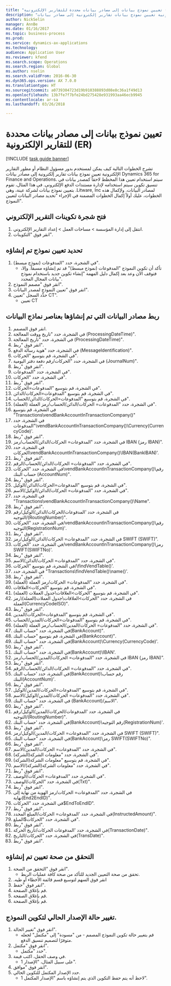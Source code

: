 ```yaml
--- 
title: "تعيين نموذج بيانات إلى مصادر بيانات محددة للتقارير الإلكترونية (ER)"
description: "تشرح الخطوات التالية كيف يمكن لمستخدم بدور مسؤول النظام أو مطور التقارير الإلكترونية تعيين نموذج بيانات تقارير إلكترونية إلى مصادر بيانات Dynamics 365 for Finance and Operations, Enterprise edition (نوفمبر 2016)."
author: NickSelin
manager: AnnBe
ms.date: 01/16/2017
ms.topic: business-process
ms.prod: 
ms.service: dynamics-ax-applications
ms.technology: 
audience: Application User
ms.reviewer: kfend
ms.search.scope: Operations
ms.search.region: Global
ms.author: nselin
ms.search.validFrom: 2016-06-30
ms.dyn365.ops.version: AX 7.0.0
ms.translationtype: HT
ms.sourcegitcommit: a0739304723d19b910388893d08e8c36a1f49d13
ms.openlocfilehash: 13b7fe7f7bfe24bd275428e931993aa46ecb9945
ms.contentlocale: ar-sa
ms.lasthandoff: 03/26/2018

---
```

# <a name="map-a-data-model-to-selected-data-sources-for-electronic-reporting-er"></a>تعيين نموذج بيانات إلى مصادر بيانات محددة للتقارير الإلكترونية (ER)

[!INCLUDE [task guide banner](../../includes/task-guide-banner.md)]

تشرح الخطوات التالية كيف يمكن لمستخدم بدور مسؤول النظام أو مطور التقارير الإلكترونية تعيين نموذج بيانات تقارير إلكترونية إلى مصادر بيانات Dynamics 365 for Finance and Operations. سيتم استخدام تعيين هذا المخطط لاحقاً كمصدر بيانات في تنسيق تكوين سيتم استخدامه لإدارة مستندات الدفع الإلكتروني. في هذا المثال، تقوم بتعيين نموذج بيانات لشركة عينة، وهي .Litware, Inc لمصادر البيانات. ولإكمال هذه الخطوات، عليك أولاً إكمال الخطوات المضمنة في الإجراء "تحديد مصادر البيانات لتعيين النموذج".


## <a name="open-er-configurations-tree"></a>فتح شجرة تكوينات التقرير الإلكتروني
1. انتقل إلى إدارة المؤسسة > مساحات العمل‬ > إعداد التقارير الإلكتروني‬.
2. انقر فوق "التكوينات".

## <a name="select-created-model-mapping"></a>تحديد تعيين نموذج تم إنشاؤه
1. في الشجرة، حدد "المدفوعات (نموذج مبسط)".
    * تأكد أن تكوين النموذج "المدفوعات (نموذج مبسط)" قد تم إنشاؤه مسبقاً. وإلا، فتوقف الآن وعد بعد إكمال دليل المهمة "إنشاء تكوين جديد باستخدام نموذج بيانات المجال المحدد".  
2. انقر فوق "مصمم النموذج".
3. انقر فوق "تعيين النموذج لمصدر البيانات".
4. حدِّد السجل "تعيين CT".
    * تعيين CT  

## <a name="bind-created-data-sources-to-data-model-elements"></a>ربط مصادر البيانات التي تم إنشاؤها بعناصر نماذج البيانات
1. انقر فوق المصمم.
2. في الشجرة، حدد "تاريخ ووقت المعالجة (ProcessingDateTime)".
3. في الشجرة، حدد "تاريخ المعالجة (ProcessingDateTime)".
4. انقر فوق "ربط".
5. في الشجرة، حدد "هوية رسالة الدفع (MessageIdentification)".
6. في الشجرة، قم بتوسيع "الحركات".
7. في الشجرة، حدد "الحركات/رقم دفعة دفتر اليومية (JournalNum)".
8. انقر فوق "ربط".
9. في الشجرة، حدد "المدفوعات".
10. في الشجرة، حدد "الحركات".
11. انقر فوق "ربط".
12. في الشجرة، قم بتوسيع "المدفوعات=الحركات".
13. في الشجرة، قم بتوسيع "المدفوعات=الحركات/الدائن".
14. في الشجرة، قم بتوسيع "المدفوعات=الحركات/الدائن/الحساب".
15. في الشجرة، حدد "المدفوعات= الحركات/الدائن/الحساب/رمز العملة (العملة)".
16. في الشجرة، قم بتوسيع "Transactions\vendBankAccountInTransactionCompany()"
17. في الشجرة، حدد "المدفوعات\vendBankAccountInTransactionCompany()\Currency(CurrencyCode)'.
18. انقر فوق "ربط".
19. في الشجرة، حدد "المدفوعات= الحركات/الدائن/الحساب/رمز IBAN (رمز IBAN)".
20. في الشجرة، حدد الحركات\vendBankAccountInTransactionCompany()\IBAN(BankIBAN)'.
21. انقر فوق "ربط".
22. في الشجرة، حدد "المدفوعات= الحركات/الدائن/الحساب/الرقم".
23. في الشجرة، حدد "الحركات\vendBankAccountInTransactionCompany()\رقم حساب البنك (AccountNum)".
24. انقر فوق "ربط".
25. في الشجرة، قم بتوسيع "المدفوعات=الحركات/الدائن/الوكيل".
26. في الشجرة، حدد "المدفوعات= الحركات/الدائن/الوكيل/الاسم".
27. في الشجرة، حدد "Transactions\vendBankAccountInTransactionCompany()\Name".
28. انقر فوق "ربط".
29. في الشجرة، حدد 'المدفوعات/الحركات/الدائن/الوكيل/رقم التوجيه/(RoutingNumber)".
30. في الشجرة، حدد "الحركات/vendBankAccountInTransactionCompany()\رقم التوجيه(RegistrationNum)'.
31. انقر فوق "ربط".
32. في الشجرة، حدد "المدفوعات= الحركات/الدائن/الوكيل/رمز SWIFT (SWIFT)".
33. في الشجرة، حدد "الحركات/vendBankAccountInTransactionCompany()\رمز SWIFT(SWIFTNo)'.
34. انقر فوق "ربط".
35. في الشجرة، حدد "المدفوعات= الحركات/الدائن/الاسم".
36. في الشجرة، قم بتوسيع "الحركات/\findVendTable()'.
37. في الشجرة، حدد "Transactions\findVendTable()\name()'.
38. انقر فوق "ربط".
39. في الشجرة، حدد "المدفوعات= الحركات/رمز العملة (العملة)".
40. في الشجرة، قم بتوسيع "الحركات\>العلاقات".
41. في الشجرة، قم بتوسيع "الحركات\>العلاقات\جدول العملات (العملة)".
42. في الشجرة، حدد "الحركات\>العلاقات\جدول العملات(العملة)\رمز العملة(CurrencyCodeISO)".
43. انقر فوق "ربط".
44. في الشجرة، قم بتوسيع "المدفوعات=الحركات/المدين".
45. في الشجرة، قم بتوسيع "المدفوعات=الحركات/المدين/الحساب".
46. في الشجرة، حدد "المدفوعات= الحركات/المدين/الحساب/رمز العملة (العملة)".
47. في الشجرة، حدد "حساب البنك(BankAccount)".
48. في الشجرة، قم بتوسيع "حساب البنك(BankAccount)".
49. في الشجرة، حدد "حساب البنك(BankAccount)\Currency(CurrencyCode)'.
50. انقر فوق "ربط".
51. في الشجرة، حدد "حساب البنك(BankAccount)\IBAN'.
52. في الشجرة، حدد "المدفوعات= الحركات/المدين/الحساب/رمز IBAN (رمز IBAN)".
53. انقر فوق "ربط".
54. في الشجرة، حدد "المدفوعات= الحركات/الدائن/الحساب/الرقم".
55. في الشجرة، حدد 'حساب البنك(BankAccount)\رقم حساب البنك(AccountNum)'.
56. انقر فوق "ربط".
57. في الشجرة، قم بتوسيع "المدفوعات=الحركات/المدين/الوكيل".
58. في الشجرة، حدد "المدفوعات= الحركات/المدين/الوكيل/الاسم".
59. في الشجرة، حدد "حساب البنك (BankAccount)/الاسم".
60. انقر فوق "ربط".
61. في الشجرة، حدد 'المدفوعات/الحركات/المدين/الوكيل/رقم التوجيه/(RoutingNumber)".
62. في الشجرة، حدد 'حساب البنك(BankAccount)\رقم التوجيه(RegistrationNum)'.
63. انقر فوق "ربط".
64. في الشجرة، حدد "المدفوعات= الحركات/المدين/الوكيل/رمز SWIFT (SWIFT)".
65. في الشجرة، حدد "حساب البنك(BankAccount)\رمز SWIFT(SWIFTNo)".
66. انقر فوق "ربط".
67. في الشجرة، حدد "المدفوعات= الحركات/المدين/الاسم".
68. في الشجرة، حدد "معلومات الشركة(الشركة)".
69. في الشجرة، قم بتوسيع "معلومات الشركة(الشركة)".
70. في الشجرة، حدد "معلومات الشركة(الشركة)/الاسم".
71. انقر فوق "ربط".
72. في الشجرة، حدد "المدفوعات= الحركات/الوصف".
73. في الشجرة، حدد "الحركات/الوصف(Txt)".
74. انقر فوق "ربط".
75. في الشجرة، حدد "المدفوعات= الحركات/رمز الهوية من نهاية إلى نهاية(End2EndID)".
76. في الشجرة، حدد "الحركات\$EndToEndID".
77. انقر فوق "ربط".
78. في الشجرة، حدد 'المدفوعات= الحركات/المبلغ المحدد(InstructedAmount)".
79. في الشجرة، حدد "الحركات\$المبلغ".
80. انقر فوق "ربط".
81. في الشجرة، حدد 'المدفوعات الحركات/تاريخ الحركة(TransactionDate)".
82. في الشجرة، حدد "الحركات/التاريخ(TransDate)".
83. انقر فوق "ربط".

## <a name="validate-created-mapping"></a>التحقق من صحة تعيين تم إنشاؤه
1. انقر فوق "التحقق من الصحة‬".
    * تحقق من صحة التعيين الجديد للتأكد من صحة كافة عمليات الربط‬.  
2. ‏‫انقر فوق السهم لتوسيع قسم قائمة الأخطاء أو طيه.
3. انقر فوق "حفظ".
4. قم بإغلاق الصفحة.
5. قم بإغلاق الصفحة.
6. قم بإغلاق الصفحة.

## <a name="change-the-status-of-the-current-version-of-model-configuration"></a>تغيير حالة الإصدار الحالي لتكوين النموذج.
1. انقر فوق "تغيير الحالة".
    * قم بتغيير حالة تكوين النموذج المصمم - من "مسودة" إلى "مكتمل" لجعله متوفرًا لتصميم تنسيق الدفع.  
2. انقر فوق "مكتمل".
    * حدد "مكتمل".  
3. في وصف الحقل، اكتب قيمة.
    * على سبيل المثال، "الإصدار 1".  
4. انقر فوق "موافق".
5. حدد الإصدار المكتمل للتكوين الحالي.
    * لاحظ أنه يتم حفظ التكوين الذي يتم إنشاؤه باسم "الإصدار المكتمل 1".  


